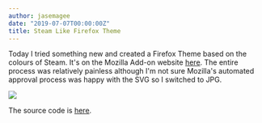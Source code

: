 ```yaml
---
author: jasemagee
date: "2019-07-07T00:00:00Z"
title: Steam Like Firefox Theme
---
```


Today I tried something new and created a Firefox Theme based on the colours of Steam. It's on the Mozilla Add-on website [here](https://addons.mozilla.org/en-GB/firefox/addon/steam-like/). The entire process was relatively painless although I'm not sure Mozilla's automated approval process was happy with the SVG so I switched to JPG.


<div class="center-align">
    <a href="/img/firefox/steam-like-theme.jpg">
        <img class="responsive-img" src="/img/firefox/steam-like-theme.jpg">
    </a>
</div>

The source code is [here](https://github.com/jasemagee/SteamLike).